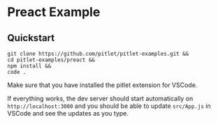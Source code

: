 # Preact Example

## Quickstart

```
git clone https://github.com/pitlet/pitlet-examples.git &&
cd pitlet-examples/preact &&
npm install &&
code .
```

Make sure that you have installed the pitlet extension for VSCode.

If everything works, the dev server should start automatically on `http://localhost:3000` and you should be able to update `src/App.js` in VSCode and see the updates as you type.
